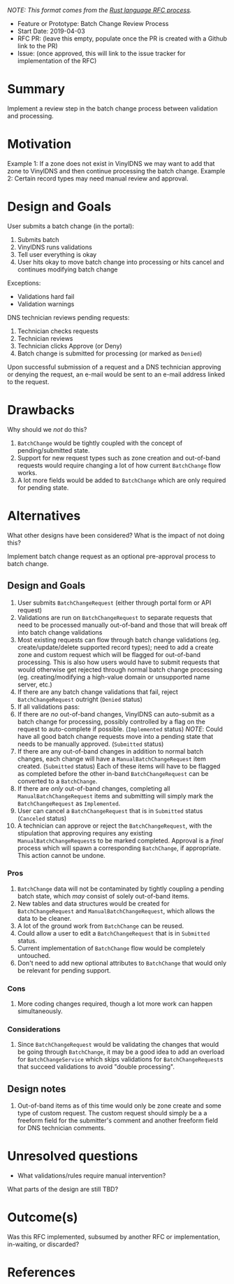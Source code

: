 _NOTE: This format comes from the
[Rust language RFC process](https://github.com/rust-lang/rfcs)._

- Feature or Prototype: Batch Change Review Process
- Start Date: 2019-04-03
- RFC PR: (leave this empty, populate once the PR is created with a Github link to the PR)
- Issue: (once approved, this will link to the issue tracker for implementation of the RFC)

# Summary
[summary]: #summary

Implement a review step in the batch change process between validation and processing.

# Motivation
[motivation]: #motivation

Example 1: If a zone does not exist in VinylDNS we may want to add that zone to VinylDNS and then continue processing the batch change.
Example 2: Certain record types may need manual review and approval.

# Design and Goals
[design]: #design-and-goals

User submits a batch change (in the portal):
 1. Submits batch
 1. VinylDNS runs validations
 1. Tell user everything is okay
 1. User hits okay to move batch change into processing or hits cancel and continues modifying batch change

Exceptions:
  - Validations hard fail
  - Validation warnings

DNS technician reviews pending requests:
  1. Technician checks requests
  1. Technician reviews
  1. Technician clicks Approve (or Deny)
  1. Batch change is submitted for processing (or marked as `Denied`)

Upon successful submission of a request and a DNS technician approving or denying the request, an e-mail would be sent to an e-mail address linked to the request.

# Drawbacks
[drawbacks]: #drawbacks

Why should we *not* do this?

1. `BatchChange` would be tightly coupled with the concept of pending/submitted state.
1. Support for new request types such as zone creation and out-of-band requests would require changing a lot of how current `BatchChange` flow works.
1. A lot more fields would be added to `BatchChange` which are only required for pending state.

# Alternatives
[alternatives]: #alternatives

What other designs have been considered? What is the impact of not doing this?

Implement batch change request as an optional pre-approval process to batch change.

## Design and Goals
1. User submits `BatchChangeRequest` (either through portal form or API request)
1. Validations are run on `BatchChangeRequest` to separate requests that need to be processed manually out-of-band and those that will break off into batch change validations
  1. Most existing requests can flow through batch change validations (eg. create/update/delete supported record types); need to add a create zone and custom request which will be flagged for out-of-band processing. This is also how users would have to submit requests that would otherwise get rejected through normal batch change processing (eg. creating/modifying a high-value domain or unsupported name server, etc.)
1. If there are any batch change validations that fail, reject `BatchChangeRequest` outright (`Denied` status)
1. If all validations pass:
  1. If there are _no_ out-of-band changes, VinylDNS can auto-submit as a batch change for processing, possibly controlled by a flag on the request to auto-complete if possible. (`Implemented` status) *NOTE*: Could have all good batch change requests move into a pending state that needs to be manually approved. (`Submitted` status)
  1. If there are any out-of-band changes in addition to normal batch changes, each change will have a `ManualBatchChangeRequest` item created. (`Submitted` status) Each of these items will have to be flagged as completed before the other in-band `BatchChangeRequest` can be converted to a `BatchChange`.
  1. If there are _only_ out-of-band changes, completing all `ManualBatchChangeRequest` items and submitting will simply mark the `BatchChangeRequest` as `Implemented`.
1. User can cancel a `BatchChangeRequest` that is in `Submitted` status (`Canceled` status)
1. A technician can approve or reject the `BatchChangeRequest`, with the stipulation that approving requires any existing `ManualBatchChangeRequest`s to be marked completed. Approval is a _final_ process which will spawn a corresponding `BatchChange`, if appropriate. This action cannot be undone.

### Pros
1. `BatchChange` data will not be contaminated by tightly coupling a pending batch state, which _may_ consist of solely out-of-band items.
1. New tables and data structures would be created for `BatchChangeRequest` and `ManualBatchChangeRequest`, which allows the data to be cleaner.
1. A lot of the ground work from `BatchChange` can be reused.
1. Could allow a user to edit a `BatchChangeRequest` that is in `Submitted` status.
1. Current implementation of `BatchChange` flow would be completely untouched.
1. Don't need to add new optional attributes to `BatchChange` that would only be relevant for pending support.

### Cons
1. More coding changes required, though a lot more work can happen simultaneously.

### Considerations
1. Since `BatchChangeRequest` would be validating the changes that would be going through `BatchChange`, it may be a good idea to add an overload for `BatchChangeService` which skips validations for `BatchChangeRequest`s that succeed validations to avoid "double processing".

## Design notes
1. Out-of-band items as of this time would only be zone create and some type of custom request. The custom request should simply be a a freeform field for the submitter's comment and another freeform field for DNS technician comments.

# Unresolved questions
[unresolved]: #unresolved-questions

- What validations/rules require manual intervention?

What parts of the design are still TBD?

# Outcome(s)
[outcome]: #outcome

Was this RFC implemented, subsumed by another RFC or implementation, in-waiting,
or discarded?

# References
[references]: #references
